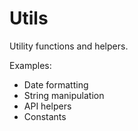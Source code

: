 # Utils

Utility functions and helpers.

Examples:
- Date formatting
- String manipulation
- API helpers
- Constants
